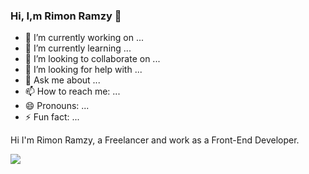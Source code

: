 ### Hi, I,m Rimon Ramzy 👋

<!--
**Rimon-Ramzy/Rimon-Ramzy** is a ✨ _special_ ✨ repository because its `README.md` (this file) appears on your GitHub profile.

Here are some ideas to get you started:
-->

- 🔭 I’m currently working on ...
- 🌱 I’m currently learning ...
- 👯 I’m looking to collaborate on ...
- 🤔 I’m looking for help with ...
- 💬 Ask me about ...
- 📫 How to reach me: ...
- 😄 Pronouns: ...
- ⚡ Fun fact: ...

<p>Hi I'm Rimon Ramzy, a Freelancer and work as a Front-End Developer.</p>

<img src="https://github-readme-stats.vercel.app/api?username=Rimon-Ramzy&&show_icons=true&title_color=ff9&icon_color=0ff&text_color=0ff&bg_color=000">
